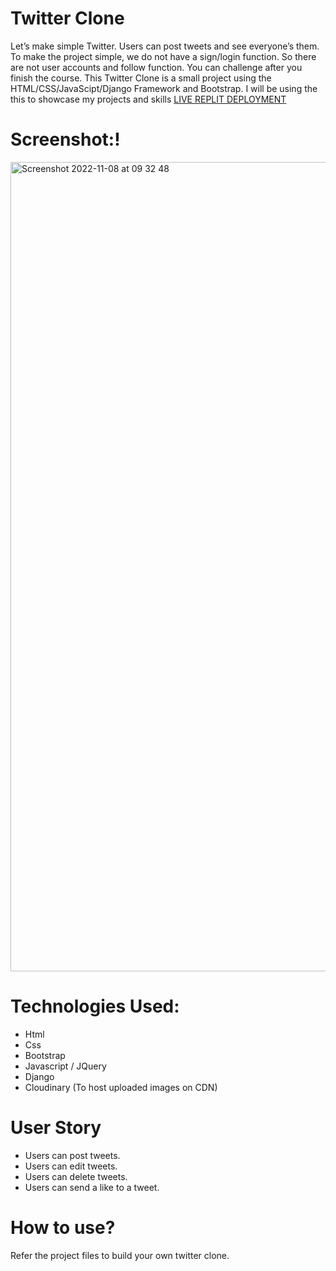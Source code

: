 # Twitter Clone
Let’s make simple Twitter. Users can post tweets and see everyone’s them. To make the project simple, we do not have a sign/login function. So there are not user accounts and follow function. You can challenge after you finish the course. This Twitter Clone is a small project using the HTML/CSS/JavaScipt/Django Framework and Bootstrap. I will be using the this to showcase my projects and skills [LIVE REPLIT DEPLOYMENT](https://twitterclone.saharukhshaikh.repl.co/)

# Screenshot:!

<img width="1295" alt="Screenshot 2022-11-08 at 09 32 48" src="https://user-images.githubusercontent.com/102286564/200472484-edf2467e-1fb8-4984-a755-15a96c0a100b.png">


# Technologies Used:
* Html
* Css
* Bootstrap
* Javascript / JQuery
* Django
* Cloudinary (To host uploaded images on CDN)

# User Story
* Users can post tweets.
* Users can edit tweets.
* Users can delete tweets.
* Users can send a like to a tweet.
 
# How to use?
Refer the project files to build your own twitter clone.

